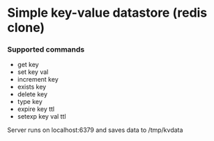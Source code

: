 # Simple key-value datastore (redis clone)

### Supported commands
* get key
* set key val
* increment key
* exists key
* delete key
* type key
* expire key ttl
* setexp key val ttl

Server runs on localhost:6379 and saves data to /tmp/kvdata
